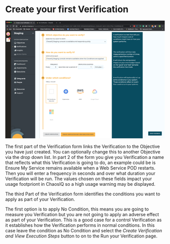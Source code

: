 # Create your first Verification

![Create Verification][CreateVerification]

[CreateVerification]: ./create-verification.png

The first part of the Verification form links the Verification to the Objective you have just created. You can optionally change this to another Objective via the drop down list. In part 2 of the form you give you Verification a name that reflects what this Verification is going to do, an example could be is Ensure My Service remains available when a Web Service POD restarts. Then you will enter a frequency in seconds and over what duration your Verification will be run. The values chosen on these fields impact your usage footpriont in ChaosIQ so a high usage warning may be displayed.

The third Part of the Verification form identifies the conditions you want to apply as part of your Verification.

The first option is to apply No Condition, this means you are going to measure you Verification but you are not going to apply an adverse effect as part of your Verification. This is a good case for a control Verification as it establishes how the Verification performs in normal conditions. In this case leave the condition as No Condition and select the *Create Verification and View Execution Steps* button to on to the Run your Verification page.
